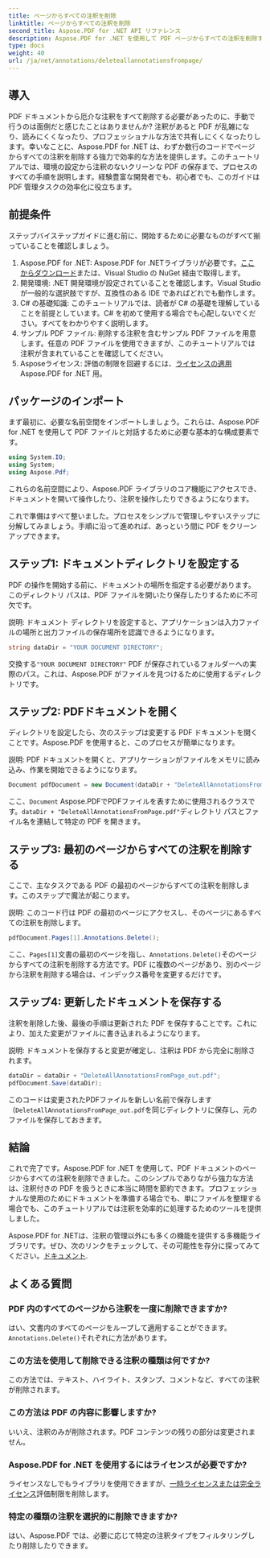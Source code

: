 ```yaml
---
title: ページからすべての注釈を削除
linktitle: ページからすべての注釈を削除
second_title: Aspose.PDF for .NET API リファレンス
description: Aspose.PDF for .NET を使用して PDF ページからすべての注釈を削除する方法を学びます。ステップバイステップのガイドに従って、PDF を効率的にクリーンアップします。
type: docs
weight: 40
url: /ja/net/annotations/deleteallannotationsfrompage/
---
```

## 導入
PDF ドキュメントから厄介な注釈をすべて削除する必要があったのに、手動で行うのは面倒だと感じたことはありませんか? 注釈があると PDF が乱雑になり、読みにくくなったり、プロフェッショナルな方法で共有しにくくなったりします。幸いなことに、Aspose.PDF for .NET は、わずか数行のコードでページからすべての注釈を削除する強力で効率的な方法を提供します。このチュートリアルでは、環境の設定から注釈のないクリーンな PDF の保存まで、プロセスのすべての手順を説明します。経験豊富な開発者でも、初心者でも、このガイドは PDF 管理タスクの効率化に役立ちます。

## 前提条件

ステップバイステップガイドに進む前に、開始するために必要なものがすべて揃っていることを確認しましょう。

1.  Aspose.PDF for .NET: Aspose.PDF for .NETライブラリが必要です。[ここからダウンロード](https://releases.aspose.com/pdf/net/)または、Visual Studio の NuGet 経由で取得します。
2. 開発環境: .NET 開発環境が設定されていることを確認します。Visual Studio が一般的な選択肢ですが、互換性のある IDE であればどれでも動作します。
3. C# の基礎知識: このチュートリアルでは、読者が C# の基礎を理解していることを前提としています。C# を初めて使用する場合でも心配しないでください。すべてをわかりやすく説明します。
4. サンプル PDF ファイル: 削除する注釈を含むサンプル PDF ファイルを用意します。任意の PDF ファイルを使用できますが、このチュートリアルでは注釈が含まれていることを確認してください。
5.  Asposeライセンス: 評価の制限を回避するには、[ライセンスの適用](https://purchase.aspose.com/temporary-license/)Aspose.PDF for .NET 用。

## パッケージのインポート

まず最初に、必要な名前空間をインポートしましょう。これらは、Aspose.PDF for .NET を使用して PDF ファイルと対話するために必要な基本的な構成要素です。

```csharp
using System.IO;
using System;
using Aspose.Pdf;
```

これらの名前空間により、Aspose.PDF ライブラリのコア機能にアクセスでき、ドキュメントを開いて操作したり、注釈を操作したりできるようになります。

これで準備はすべて整いました。プロセスをシンプルで管理しやすいステップに分解してみましょう。手順に沿って進めれば、あっという間に PDF をクリーンアップできます。

## ステップ1: ドキュメントディレクトリを設定する

PDF の操作を開始する前に、ドキュメントの場所を指定する必要があります。このディレクトリ パスは、PDF ファイルを開いたり保存したりするために不可欠です。

説明: ドキュメント ディレクトリを設定すると、アプリケーションは入力ファイルの場所と出力ファイルの保存場所を認識できるようになります。

```csharp
string dataDir = "YOUR DOCUMENT DIRECTORY";
```

交換する`"YOUR DOCUMENT DIRECTORY"` PDF が保存されているフォルダーへの実際のパス。これは、Aspose.PDF がファイルを見つけるために使用するディレクトリです。

## ステップ2: PDFドキュメントを開く

ディレクトリを設定したら、次のステップは変更する PDF ドキュメントを開くことです。Aspose.PDF を使用すると、このプロセスが簡単になります。

説明: PDF ドキュメントを開くと、アプリケーションがファイルをメモリに読み込み、作業を開始できるようになります。

```csharp
Document pdfDocument = new Document(dataDir + "DeleteAllAnnotationsFromPage.pdf");
```

ここ、`Document` Aspose.PDFでPDFファイルを表すために使用されるクラスです。`dataDir + "DeleteAllAnnotationsFromPage.pdf"`ディレクトリ パスとファイル名を連結して特定の PDF を開きます。

## ステップ3: 最初のページからすべての注釈を削除する

ここで、主なタスクである PDF の最初のページからすべての注釈を削除します。このステップで魔法が起こります。

説明: このコード行は PDF の最初のページにアクセスし、そのページにあるすべての注釈を削除します。

```csharp
pdfDocument.Pages[1].Annotations.Delete();
```

ここ、`Pages[1]`文書の最初のページを指し、`Annotations.Delete()`そのページからすべての注釈を削除する方法です。PDF に複数のページがあり、別のページから注釈を削除する場合は、インデックス番号を変更するだけです。

## ステップ4: 更新したドキュメントを保存する

注釈を削除した後、最後の手順は更新された PDF を保存することです。これにより、加えた変更がファイルに書き込まれるようになります。

説明: ドキュメントを保存すると変更が確定し、注釈は PDF から完全に削除されます。

```csharp
dataDir = dataDir + "DeleteAllAnnotationsFromPage_out.pdf";
pdfDocument.Save(dataDir);
```

このコードは変更されたPDFファイルを新しい名前で保存します（`DeleteAllAnnotationsFromPage_out.pdf`を同じディレクトリに保存し、元のファイルを保存しておきます。

## 結論

これで完了です。Aspose.PDF for .NET を使用して、PDF ドキュメントのページからすべての注釈を削除できました。このシンプルでありながら強力な方法は、注釈付きの PDF を扱うときに本当に時間を節約できます。プロフェッショナルな使用のためにドキュメントを準備する場合でも、単にファイルを整理する場合でも、このチュートリアルでは注釈を効率的に処理するためのツールを提供しました。

 Aspose.PDF for .NETは、注釈の管理以外にも多くの機能を提供する多機能ライブラリです。ぜひ、次のリンクをチェックして、その可能性を存分に探ってみてください。[ドキュメント](https://reference.aspose.com/pdf/net/).

## よくある質問

### PDF 内のすべてのページから注釈を一度に削除できますか?
はい、文書内のすべてのページをループして適用することができます。`Annotations.Delete()`それぞれに方法があります。

### この方法を使用して削除できる注釈の種類は何ですか?
この方法では、テキスト、ハイライト、スタンプ、コメントなど、すべての注釈が削除されます。

### この方法は PDF の内容に影響しますか?
いいえ、注釈のみが削除されます。PDF コンテンツの残りの部分は変更されません。

### Aspose.PDF for .NET を使用するにはライセンスが必要ですか?
ライセンスなしでもライブラリを使用できますが、[一時ライセンスまたは完全ライセンス](https://purchase.aspose.com/temporary-license/)評価制限を削除します。

### 特定の種類の注釈を選択的に削除できますか?
はい、Aspose.PDF では、必要に応じて特定の注釈タイプをフィルタリングしたり削除したりできます。